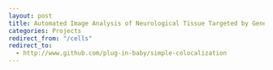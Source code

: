 ```yaml
---
layout: post
title: Automated Image Analysis of Neurological Tissue Targeted by Gene Therapy
categories: Projects
redirect_from: "/cells"
redirect_to:
  - http://www.github.com/plug-in-baby/simple-colocalization
---
```

